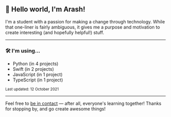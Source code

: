 
## 👋 Hello world, I'm Arash!

I'm a student with a passion for making a change through technology. While that one-liner is fairly ambiguous, it gives me a purpose and motivation to create interesting (and hopefully helpful!) stuff.

---

### 🛠 I'm using...

- Python (in 4 projects)
- Swift (in 2 projects)
- JavaScript (in 1 project)
- TypeScript (in 1 project)

<sub>Last updated: 12 October 2021</sub>

---

Feel free to <a href="mailto:hello@arashnrim.me" target="_blank" rel="noreferrer">be in contact</a> — after all, everyone's learning together! Thanks for stopping by, and go create awesome things!

